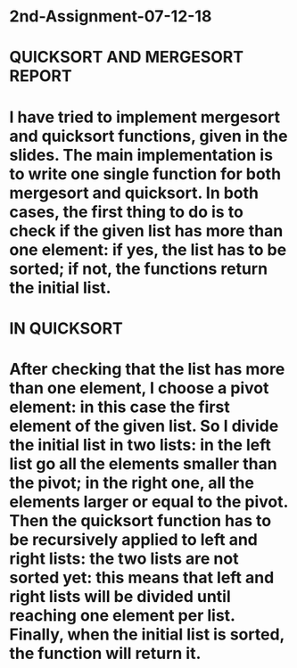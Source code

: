 # 2nd-Assignment-07-12-18
# QUICKSORT AND MERGESORT REPORT
# I have tried to implement mergesort and quicksort functions, given in the slides. The main implementation is to write one single function for both mergesort and quicksort. In both cases, the first thing to do is to check if the given list has more than one element: if yes, the list has to be sorted; if not, the functions return the initial list.
# IN QUICKSORT
# After checking that the list has more than one element, I choose a pivot element: in this case the first element of the given list. So I divide the initial list in two lists: in the left list go all the elements smaller than the pivot; in the right one, all the elements larger or equal to the pivot. Then the quicksort function has to be recursively applied to left and right lists: the two lists are not sorted yet: this means that left and right lists will be divided until reaching one element per list.                                      Finally, when the initial list is sorted, the function will return it.
